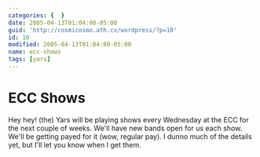 ```yaml
---
categories: {  }
date: 2005-04-13T01:04:00-05:00
guid: 'http://cosmicosmo.ath.cx/wordpress/?p=10'
id: 10
modified: 2005-04-13T01:04:00-05:00
name: ecc-shows
tags: [yars]
---
```


ECC Shows
=========

Hey hey! (the) Yars will be playing shows every Wednesday at the ECC for the next couple of weeks.  We'll have new bands open for us each show.  We'll be getting payed for it (wow, regular pay).  I dunno much of the details yet, but I'll let you know when I get them.
